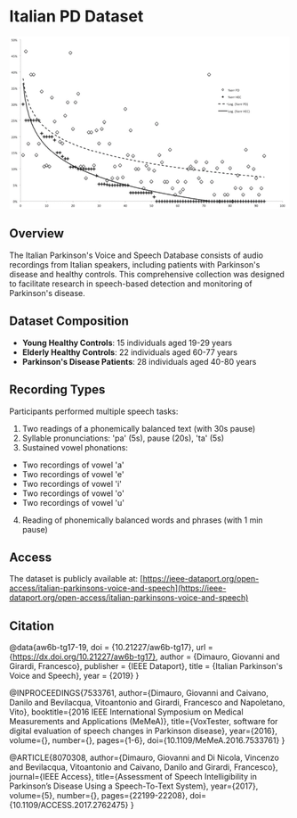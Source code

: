 # Italian PD Dataset

![Italian Parkinson's Dataset Logo](logo/italian_pd_dataset_logo.gif)

## Overview
The Italian Parkinson's Voice and Speech Database consists of audio recordings from Italian speakers, including patients with Parkinson's disease and healthy controls. This comprehensive collection was designed to facilitate research in speech-based detection and monitoring of Parkinson's disease.

## Dataset Composition
- **Young Healthy Controls**: 15 individuals aged 19-29 years
- **Elderly Healthy Controls**: 22 individuals aged 60-77 years
- **Parkinson's Disease Patients**: 28 individuals aged 40-80 years

## Recording Types
Participants performed multiple speech tasks:
1. Two readings of a phonemically balanced text (with 30s pause)
2. Syllable pronunciations: 'pa' (5s), pause (20s), 'ta' (5s)
3. Sustained vowel phonations:
  - Two recordings of vowel 'a'
  - Two recordings of vowel 'e'
  - Two recordings of vowel 'i'
  - Two recordings of vowel 'o'
  - Two recordings of vowel 'u'
4. Reading of phonemically balanced words and phrases (with 1 min pause)

## Access
The dataset is publicly available at: [https://ieee-dataport.org/open-access/italian-parkinsons-voice-and-speech](https://ieee-dataport.org/open-access/italian-parkinsons-voice-and-speech)

## Citation

@data{aw6b-tg17-19,
  doi = {10.21227/aw6b-tg17},
  url = {https://dx.doi.org/10.21227/aw6b-tg17},
  author = {Dimauro, Giovanni and Girardi, Francesco},
  publisher = {IEEE Dataport},
  title = {Italian Parkinson's Voice and Speech},
  year = {2019}
}

@INPROCEEDINGS{7533761,
  author={Dimauro, Giovanni and Caivano, Danilo and Bevilacqua, Vitoantonio and Girardi, Francesco and Napoletano, Vito},
  booktitle={2016 IEEE International Symposium on Medical Measurements and Applications (MeMeA)}, 
  title={VoxTester, software for digital evaluation of speech changes in Parkinson disease}, 
  year={2016},
  volume={},
  number={},
  pages={1-6},
  doi={10.1109/MeMeA.2016.7533761}
}

@ARTICLE{8070308,
  author={Dimauro, Giovanni and Di Nicola, Vincenzo and Bevilacqua, Vitoantonio and Caivano, Danilo and Girardi, Francesco},
  journal={IEEE Access}, 
  title={Assessment of Speech Intelligibility in Parkinson’s Disease Using a Speech-To-Text System}, 
  year={2017},
  volume={5},
  number={},
  pages={22199-22208},
  doi={10.1109/ACCESS.2017.2762475}
}
